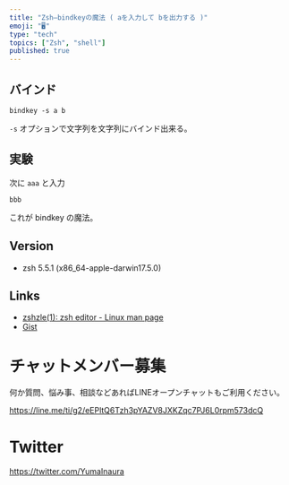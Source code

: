 ```yaml
---
title: "Zsh—bindkeyの魔法 ( aを入力して bを出力する )"
emoji: "🖥"
type: "tech"
topics: ["Zsh", "shell"]
published: true
---
```


## バインド


```
bindkey -s a b
```
`-s` オプションで文字列を文字列にバインド出来る。


## 実験

次に `aaa` と入力

```
bbb
```

これが bindkey の魔法。

## Version

- zsh 5.5.1 (x86_64-apple-darwin17.5.0)


## Links

- [zshzle(1): zsh editor - Linux man page](https://linux.die.net/man/1/zshzle)
- [Gist](https://gist.github.com/YumaInaura/42d5aa5403e80e390dd31f6c21cbe53d)








<!-- Update From Qiita API -->

# チャットメンバー募集


何か質問、悩み事、相談などあればLINEオープンチャットもご利用ください。

https://line.me/ti/g2/eEPltQ6Tzh3pYAZV8JXKZqc7PJ6L0rpm573dcQ





# Twitter


https://twitter.com/YumaInaura


<!-- Update From Qiita API -->


